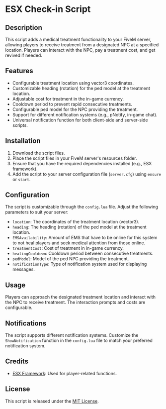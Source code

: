 # ESX Check-in Script

## Description

This script adds a medical treatment functionality to your FiveM server, allowing players to receive treatment from a designated NPC at a specified location. Players can interact with the NPC, pay a treatment cost, and get revived if needed.

## Features

- Configurable treatment location using vector3 coordinates.
- Customizable heading (rotation) for the ped model at the treatment location.
- Adjustable cost for treatment in the in-game currency.
- Cooldown period to prevent rapid consecutive treatments.
- Configurable ped model for the NPC providing the treatment.
- Support for different notification systems (e.g., pNotify, in-game chat).
- Universal notification function for both client-side and server-side scripts.

## Installation

1. Download the script files.
2. Place the script files in your FiveM server's resources folder.
3. Ensure that you have the required dependencies installed (e.g., ESX framework).
4. Add the script to your server configuration file (`server.cfg`) using `ensure` or `start`.

## Configuration

The script is customizable through the `config.lua` file. Adjust the following parameters to suit your server:

- `location`: The coordinates of the treatment location (vector3).
- `heading`: The heading (rotation) of the ped model at the treatment location.
- `EMSAvailability`: Amount of EMS that have to be online for this system to not heal players and seek medical attention from those online.
- `treatmentCost`: Cost of treatment in in-game currency.
- `healingCooldown`: Cooldown period between consecutive treatments.
- `pedModel`: Model of the ped NPC providing the treatment.
- `notificationType`: Type of notification system used for displaying messages.

## Usage

Players can approach the designated treatment location and interact with the NPC to receive treatment. The interaction prompts and costs are configurable.

## Notifications

The script supports different notification systems. Customize the `ShowNotification` function in the `config.lua` file to match your preferred notification system.

## Credits

- [ESX Framework](https://github.com/ESX-Org/es_extended): Used for player-related functions.

## License

This script is released under the [MIT License](LICENSE.md).
